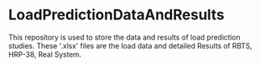 # LoadPredictionDataAndResults
This repository is used to store the data and results of load prediction studies. These '.xlsx' files are the load data and detailed Results of RBTS, HRP-38, Real System.
